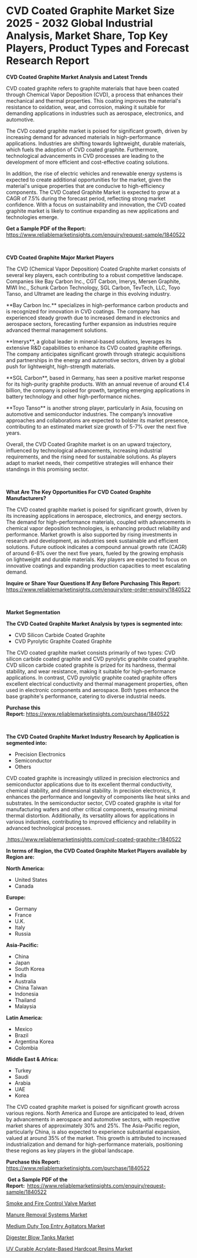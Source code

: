 <p><h1>CVD Coated Graphite Market Size 2025 - 2032 Global Industrial Analysis, Market Share, Top Key Players, Product Types and Forecast Research Report</h1></p><p><strong>CVD Coated Graphite Market Analysis and Latest Trends</strong></p>
<p><p>CVD coated graphite refers to graphite materials that have been coated through Chemical Vapor Deposition (CVD), a process that enhances their mechanical and thermal properties. This coating improves the material's resistance to oxidation, wear, and corrosion, making it suitable for demanding applications in industries such as aerospace, electronics, and automotive. </p><p>The CVD coated graphite market is poised for significant growth, driven by increasing demand for advanced materials in high-performance applications. Industries are shifting towards lightweight, durable materials, which fuels the adoption of CVD coated graphite. Furthermore, technological advancements in CVD processes are leading to the development of more efficient and cost-effective coating solutions.</p><p>In addition, the rise of electric vehicles and renewable energy systems is expected to create additional opportunities for the market, given the material's unique properties that are conducive to high-efficiency components. The CVD Coated Graphite Market is expected to grow at a CAGR of 7.5% during the forecast period, reflecting strong market confidence. With a focus on sustainability and innovation, the CVD coated graphite market is likely to continue expanding as new applications and technologies emerge.</p></p>
<p><strong>Get a Sample PDF of the Report:&nbsp;</strong> <a href="https://www.reliablemarketinsights.com/enquiry/request-sample/1840522?utm_campaign=3209&utm_medium=2&utm_source=Github&utm_content=ia&utm_term=03042025&utm_id=cvd-coated-graphite">https://www.reliablemarketinsights.com/enquiry/request-sample/1840522</a></p>
<p>&nbsp;</p>
<p><strong>CVD Coated Graphite Major Market Players</strong></p>
<p><p>The CVD (Chemical Vapor Deposition) Coated Graphite market consists of several key players, each contributing to a robust competitive landscape. Companies like Bay Carbon Inc., CGT Carbon, Imerys, Mersen Graphite, MWI Inc., Schunk Carbon Technology, SGL Carbon, TevTech, LLC, Toyo Tanso, and Ultramet are leading the charge in this evolving industry.</p><p>**Bay Carbon Inc.** specializes in high-performance carbon products and is recognized for innovation in CVD coatings. The company has experienced steady growth due to increased demand in electronics and aerospace sectors, forecasting further expansion as industries require advanced thermal management solutions.</p><p>**Imerys**, a global leader in mineral-based solutions, leverages its extensive R&D capabilities to enhance its CVD coated graphite offerings. The company anticipates significant growth through strategic acquisitions and partnerships in the energy and automotive sectors, driven by a global push for lightweight, high-strength materials.</p><p>**SGL Carbon**, based in Germany, has seen a positive market response for its high-purity graphite products. With an annual revenue of around €1.4 billion, the company is poised for growth, targeting emerging applications in battery technology and other high-performance niches.</p><p>**Toyo Tanso** is another strong player, particularly in Asia, focusing on automotive and semiconductor industries. The company’s innovative approaches and collaborations are expected to bolster its market presence, contributing to an estimated market size growth of 5-7% over the next five years.</p><p>Overall, the CVD Coated Graphite market is on an upward trajectory, influenced by technological advancements, increasing industrial requirements, and the rising need for sustainable solutions. As players adapt to market needs, their competitive strategies will enhance their standings in this promising sector.</p></p>
<p>&nbsp;</p>
<p><strong>What Are The Key Opportunities For CVD Coated Graphite Manufacturers?</strong></p>
<p><p>The CVD coated graphite market is poised for significant growth, driven by its increasing applications in aerospace, electronics, and energy sectors. The demand for high-performance materials, coupled with advancements in chemical vapor deposition technologies, is enhancing product reliability and performance. Market growth is also supported by rising investments in research and development, as industries seek sustainable and efficient solutions. Future outlook indicates a compound annual growth rate (CAGR) of around 6-8% over the next five years, fueled by the growing emphasis on lightweight and durable materials. Key players are expected to focus on innovative coatings and expanding production capacities to meet escalating demand.</p></p>
<p><strong>Inquire or Share Your Questions If Any Before Purchasing This Report:</strong> <a href="https://www.reliablemarketinsights.com/enquiry/pre-order-enquiry/1840522?utm_campaign=3209&utm_medium=2&utm_source=Github&utm_content=ia&utm_term=03042025&utm_id=cvd-coated-graphite">https://www.reliablemarketinsights.com/enquiry/pre-order-enquiry/1840522</a></p>
<p>&nbsp;</p>
<p><strong>Market Segmentation</strong></p>
<p><strong>The CVD Coated Graphite Market Analysis by types is segmented into:</strong></p>
<p><ul><li>CVD Silicon Carbide Coated Graphite</li><li>CVD Pyrolytic Graphite Coated Graphite</li></ul></p>
<p><p>The CVD coated graphite market consists primarily of two types: CVD silicon carbide coated graphite and CVD pyrolytic graphite coated graphite. CVD silicon carbide coated graphite is prized for its hardness, thermal stability, and wear resistance, making it suitable for high-performance applications. In contrast, CVD pyrolytic graphite coated graphite offers excellent electrical conductivity and thermal management properties, often used in electronic components and aerospace. Both types enhance the base graphite's performance, catering to diverse industrial needs.</p></p>
<p><strong>Purchase this Report:&nbsp;</strong><a href="https://www.reliablemarketinsights.com/purchase/1840522?utm_campaign=3209&utm_medium=2&utm_source=Github&utm_content=ia&utm_term=03042025&utm_id=cvd-coated-graphite">https://www.reliablemarketinsights.com/purchase/1840522</a></p>
<p>&nbsp;</p>
<p><strong>The CVD Coated Graphite Market Industry Research by Application is segmented into:</strong></p>
<p><ul><li>Precision Electronics</li><li>Semiconductor</li><li>Others</li></ul></p>
<p><p>CVD coated graphite is increasingly utilized in precision electronics and semiconductor applications due to its excellent thermal conductivity, chemical stability, and dimensional stability. In precision electronics, it enhances the performance and longevity of components like heat sinks and substrates. In the semiconductor sector, CVD coated graphite is vital for manufacturing wafers and other critical components, ensuring minimal thermal distortion. Additionally, its versatility allows for applications in various industries, contributing to improved efficiency and reliability in advanced technological processes.</p></p>
<p><a href="https://www.reliablemarketinsights.com/cvd-coated-graphite-r1840522?utm_campaign=3209&utm_medium=2&utm_source=Github&utm_content=ia&utm_term=03042025&utm_id=cvd-coated-graphite">&nbsp;https://www.reliablemarketinsights.com/cvd-coated-graphite-r1840522</a></p>
<p><strong>In terms of Region, the CVD Coated Graphite Market Players available by Region are:</strong></p>
<p>
    <p> <strong> North America: </strong>
        <ul>
            <li>United States</li>
            <li>Canada</li>
        </ul>
        </p> 
    <p> <strong> Europe: </strong>
        <ul>
            <li>Germany</li>
            <li>France</li>
            <li>U.K.</li>
            <li>Italy</li>
            <li>Russia</li>
        </ul>
        </p> 
    <p> <strong> Asia-Pacific: </strong>
        <ul>
            <li>China</li>
            <li>Japan</li>
            <li>South Korea</li>
            <li>India</li>
            <li>Australia</li>
            <li>China Taiwan</li>
            <li>Indonesia</li>
            <li>Thailand</li>
            <li>Malaysia</li>
        </ul>
        </p> 
    <p> <strong> Latin America: </strong>
        <ul>
            <li>Mexico</li>
            <li>Brazil</li>
            <li>Argentina Korea</li>
            <li>Colombia</li>
        </ul>
        </p> 
    <p> <strong> Middle East & Africa: </strong>
        <ul>
            <li>Turkey</li>
            <li>Saudi</li>
            <li>Arabia</li>
            <li>UAE</li>
            <li>Korea</li>
        </ul>
    </p>
    </p>
<p><p>The CVD coated graphite market is poised for significant growth across various regions. North America and Europe are anticipated to lead, driven by advancements in aerospace and automotive sectors, with respective market shares of approximately 30% and 25%. The Asia-Pacific region, particularly China, is also expected to experience substantial expansion, valued at around 35% of the market. This growth is attributed to increased industrialization and demand for high-performance materials, positioning these regions as key players in the global landscape.</p></p>
<p><strong>Purchase this Report: </strong><a href="https://www.reliablemarketinsights.com/purchase/1840522?utm_campaign=3209&utm_medium=2&utm_source=Github&utm_content=ia&utm_term=03042025&utm_id=cvd-coated-graphite">https://www.reliablemarketinsights.com/purchase/1840522</a></p>
<p>&nbsp;<strong>Get a Sample PDF of the Report:&nbsp;&nbsp;</strong><a href="https://www.reliablemarketinsights.com/enquiry/request-sample/1840522?utm_campaign=3209&utm_medium=2&utm_source=Github&utm_content=ia&utm_term=03042025&utm_id=cvd-coated-graphite">https://www.reliablemarketinsights.com/enquiry/request-sample/1840522</a></p>
<p><strong></strong></p>
<p><p><a href="https://www.linkedin.com/pulse/future-forecasts-global-smoke-fire-control-valve-market-show-11-icouf?utm_campaign=3209&utm_medium=2&utm_source=Github&utm_content=ia&utm_term=03042025&utm_id=cvd-coated-graphite">Smoke and Fire Control Valve Market</a></p><p><a href="https://www.linkedin.com/pulse/emerging-manure-removal-systems-market-opportunities-ggtge?utm_campaign=3209&utm_medium=2&utm_source=Github&utm_content=ia&utm_term=03042025&utm_id=cvd-coated-graphite">Manure Removal Systems Market</a></p><p><a href="https://www.linkedin.com/pulse/medium-duty-top-entry-agitators-market-size-growing-cagr-4kpde?utm_campaign=3209&utm_medium=2&utm_source=Github&utm_content=ia&utm_term=03042025&utm_id=cvd-coated-graphite">Medium Duty Top Entry Agitators Market</a></p><p><a href="https://www.linkedin.com/pulse/digester-blow-tanks-market-outlook-2025-2032-regional-growth-58-aanbf?utm_campaign=3209&utm_medium=2&utm_source=Github&utm_content=ia&utm_term=03042025&utm_id=cvd-coated-graphite">Digester Blow Tanks Market</a></p><p><a href="https://github.com/rrosasdaunas/Market-Research-Report-List-1/blob/main/uv-curable-acrylate-based-hardcoat-resins-market.md?utm_campaign=3209&utm_medium=2&utm_source=Github&utm_content=ia&utm_term=03042025&utm_id=cvd-coated-graphite">UV Curable Acrylate-Based Hardcoat Resins Market</a></p></p>